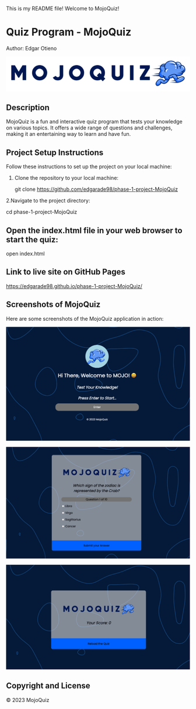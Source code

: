 This is my README file! Welcome to MojoQuiz!

# Quiz Program - MojoQuiz

Author: Edgar Otieno

![MojoQuiz Logo](logo1.png)

## Description

MojoQuiz is a fun and interactive quiz program that tests your knowledge on various topics. It offers a wide range of questions and challenges, making it an entertaining way to learn and have fun.

## Project Setup Instructions

Follow these instructions to set up the project on your local machine:

1. Clone the repository to your local machine:

   git clone https://github.com/edgarade98/phase-1-project-MojoQuiz

2.Navigate to the project directory:

cd phase-1-project-MojoQuiz

## Open the index.html file in your web browser to start the quiz:

open index.html

## Link to live site on GitHub Pages 

https://edgarade98.github.io/phase-1-project-MojoQuiz/

## Screenshots of MojoQuiz

Here are some screenshots of the MojoQuiz application in action:

![MojoQuiz Landing Page](./Images/Landing.png)

![MojoQuiz Quizzes Page](./Images/Quizzes.png)

![MojoQuiz Scores Page](./Images/Scores.png)


## Copyright and License

© 2023 MojoQuiz


